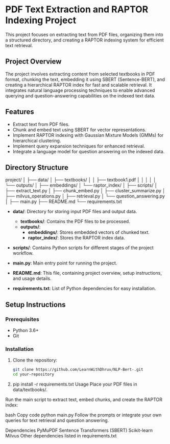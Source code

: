 # PDF Text Extraction and RAPTOR Indexing Project

This project focuses on extracting text from PDF files, organizing them into a structured directory, and creating a RAPTOR indexing system for efficient text retrieval.

## Project Overview

The project involves extracting content from selected textbooks in PDF format, chunking the text, embedding it using SBERT (Sentence-BERT), and creating a hierarchical RAPTOR index for fast and scalable retrieval. It integrates natural language processing techniques to enable advanced querying and question-answering capabilities on the indexed text data.

## Features

- Extract text from PDF files.
- Chunk and embed text using SBERT for vector representations.
- Implement RAPTOR indexing with Gaussian Mixture Models (GMMs) for hierarchical clustering.
- Implement query expansion techniques for enhanced retrieval.
- Integrate a language model for question answering on the indexed data.

## Directory Structure

project/
│
├── data/
│ ├── textbooks/
│ │ ├── textbook1.pdf
│ │
│ │ 
│ └── outputs/
│ ├── embeddings/
│ └── raptor_index/
│
├── scripts/
│ ├── extract_text.py
│ ├── chunk_embed.py
│ ├── cluster_summarize.py
│ ├── milvus_operations.py
│ ├── retrieval.py
│ └── question_answering.py
│
├── main.py
├── README.md
└── requirements.txt

- **data/**: Directory for storing input PDF files and output data.
  - **textbooks/**: Contains the PDF files to be processed.
  - **outputs/**:
    - **embeddings/**: Stores embedded vectors of chunked text.
    - **raptor_index/**: Stores the RAPTOR index data.

- **scripts/**: Contains Python scripts for different stages of the project workflow.
- **main.py**: Main entry point for running the project.
- **README.md**: This file, containing project overview, setup instructions, and usage details.
- **requirements.txt**: List of Python dependencies for easy installation.

## Setup Instructions

### Prerequisites

- Python 3.6+
- Git

### Installation

1. Clone the repository:

   ```bash
   git clone https://github.com/LearnWithDhruv/NLP-Bert-.git
   cd your-repository
   
2. pip install -r requirements.txt
Usage
Place your PDF files in data/textbooks/.

Run the main script to extract text, embed chunks, and create the RAPTOR index:

bash
Copy code
python main.py
Follow the prompts or integrate your own queries for text retrieval and question answering.

Dependencies
PyMuPDF
Sentence Transformers (SBERT)
Scikit-learn
Milvus
Other dependencies listed in requirements.txt
